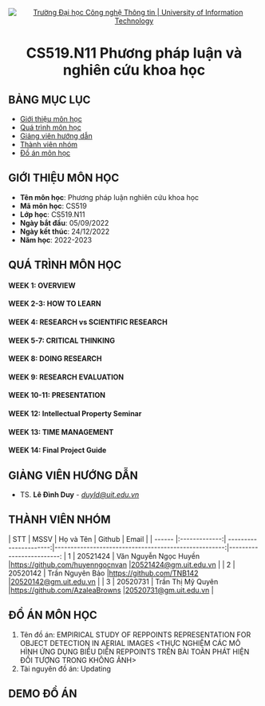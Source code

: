 <p align="center">
  <a href="https://www.uit.edu.vn/" title="Trường Đại học Công nghệ Thông tin" style="border: 5;">
    <img src="https://i.imgur.com/WmMnSRt.png" alt="Trường Đại học Công nghệ Thông tin | University of Information Technology">
  </a>
</p>

<!-- Title -->
<h1 align="center"><b>CS519.N11 Phương pháp luận và nghiên cứu khoa học</b></h1>



## BẢNG MỤC LỤC
* [ Giới thiệu môn học](#gioithieumonhoc)
* [ Quá trình môn học](#quatrinh)
* [ Giảng viên hướng dẫn](#giangvien)
* [ Thành viên nhóm](#thanhvien)
* [ Đồ án môn học](#doan)

## GIỚI THIỆU MÔN HỌC
<a name="gioithieumonhoc"></a>
* **Tên môn học**: Phương pháp luận nghiên cứu khoa học
* **Mã môn học**: CS519
* **Lớp học**: CS519.N11
* **Ngày bắt đầu**: 05/09/2022
* **Ngày kết thúc**: 24/12/2022
* **Năm học**: 2022-2023


## QUÁ TRÌNH MÔN HỌC
<a name ="quatrinh"></a>

#### WEEK 1: OVERVIEW

#### WEEK 2-3: HOW TO LEARN

#### WEEK 4: RESEARCH vs SCIENTIFIC RESEARCH 

#### WEEK 5-7: CRITICAL THINKING

#### WEEK 8: DOING RESEARCH

#### WEEK 9: RESEARCH EVALUATION

#### WEEK 10-11: PRESENTATION

#### WEEK 12: Intellectual Property Seminar

#### WEEK 13: TIME MANAGEMENT

#### WEEK 14: Final Project Guide


## GIẢNG VIÊN HƯỚNG DẪN
<a name="giangvien"></a>
* TS. **Lê Đình Duy** - *duyld@uit.edu.vn*

## THÀNH VIÊN NHÓM
<a name="thanhvien"></a>
| STT    | MSSV          | Họ và Tên              | Github                                               | Email                   |
| ------ |:-------------:| ----------------------:|-----------------------------------------------------:|-------------------------:
| 1      | 20521424      | Văn Nguyễn Ngọc Huyền  |https://github.com/huyenngocnvan                      |20521424@gm.uit.edu.vn   |
| 2      | 20520142      | Trần Nguyên Bảo        |https://github.com/TNB142                             |20520142@gm.uit.edu.vn   |
| 3      | 20520731      | Trần Thị Mỹ Quyên      |https://github.com/AzaleaBrowns                       |20520731@gm.uit.edu.vn   |


## ĐỒ ÁN MÔN HỌC
<a name="doan"></a>
1. Tên đồ án: EMPIRICAL STUDY OF REPPOINTS REPRESENTATION FOR OBJECT DETECTION IN AERIAL IMAGES
              <THỰC NGHIỆM CÁC MÔ HÌNH ỨNG DỤNG BIỂU DIỄN REPPOINTS TRÊN BÀI TOÁN PHÁT HIỆN ĐỐI TƯỢNG TRONG KHÔNG ẢNH>
2. Tài nguyên đồ án: Updating

## DEMO ĐỒ ÁN




